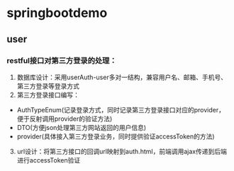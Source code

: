 # springbootdemo
## user
### restful接口对第三方登录的处理：
1. 数据库设计：采用userAuth-user多对一结构，兼容用户名、邮箱、手机号、第三方登录等登录方式
2. 第三方登录接口编写：
* AuthTypeEnum(记录登录方式，同时记录第三方登录接口对应的provider，便于反射调用provider的验证方法)
* DTO(方便json处理第三方网站返回的用户信息)
* provider(具体接入第三方登录业务，同时提供验证accessToken的方法)
3. url设计：将第三方接口的回调url映射到auth.html，前端调用ajax传递到后端进行accessToken验证
